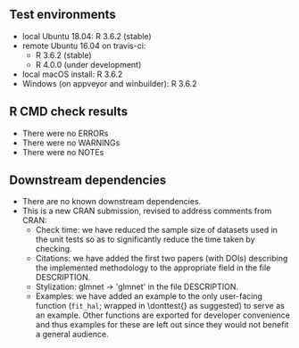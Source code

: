 ## Test environments
* local Ubuntu 18.04: R 3.6.2 (stable)
* remote Ubuntu 16.04 on travis-ci:
  * R 3.6.2 (stable)
  * R 4.0.0 (under development)
* local macOS install: R 3.6.2
* Windows (on appveyor and winbuilder): R 3.6.2

## R CMD check results
* There were no ERRORs
* There were no WARNINGs
* There were no NOTEs

## Downstream dependencies
* There are no known downstream dependencies.
* This is a new CRAN submission, revised to address comments from CRAN:
  * Check time: we have reduced the sample size of datasets used in the unit
    tests so as to significantly reduce the time taken by checking.
  * Citations: we have added the first two papers (with DOIs) describing the
     implemented methodology to the appropriate field in the file DESCRIPTION.
  * Stylization: glmnet -> 'glmnet' in the file DESCRIPTION.
  * Examples: we have added an example to the only user-facing function
    (`fit_hal`; wrapped in \donttest{} as suggested) to serve as an example.
    Other functions are exported for developer convenience and thus examples for
    these are left out since they would not benefit a general audience.
